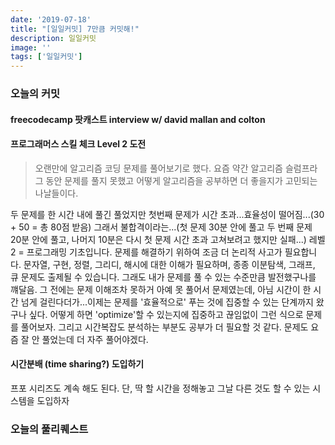 ```yaml
---
date: '2019-07-18'
title: "[일일커밋] 7만큼 커밋해!"
description: 일일커밋
image: ''
tags: ['일일커밋']
---
```


### 오늘의 커밋

#### freecodecamp 팟캐스트 interview w/ david mallan and colton

#### 프로그래머스 스킬 체크 Level 2 도전
> 오랜만에 알고리즘 코딩 문제를 풀어보기로 했다. 요즘 약간 알고리즘 슬럼프라 그 동안 문제를 풀지 못했고 어떻게 알고리즘을 공부하면 더 좋을지가 고민되는 나날들이다. 

두 문제를 한 시간 내에 풀긴 풀었지만 첫번째 문제가 시간 초과...효율성이 떨어짐...(30 + 50 = 총 80점 받음) 그래서 불합격이라는...(첫 문제 30분 안에 풀고 두 번째 문제 20분 안에 풀고, 나머지 10분은 다시 첫 문제 시간 초과 고쳐보려고 했지만 실패...)
레벨 2 = 프로그래밍 기초입니다. 문제를 해결하기 위하여 조금 더 논리적 사고가 필요합니다. 문자열, 구현, 정렬, 그리디, 해시에 대한 이해가 필요하며, 종종 이분탐색, 그래프, 큐 문제도 출제될 수 있습니다.
그래도 내가 문제를 풀 수 있는 수준만큼 발전했구나를 꺠달음. 그 전에는 문제 이해조차 못하거 아예 못 풀어서 문제였는데, 아님 시간이 한 시간 넘게 걸린다더가...이제는 문제를 '효율적으로' 푸는 것에 집중할 수 있는 단계까지 왔구나 싶다. 어떻게 하면 'optimize'할 수 있는지에 집중하고 끊임없이 그런 식으로 문제를 풀어보자. 그리고 시간복잡도 분석하는 부분도 공부가 더 필요할 것 같다.
문제도 요즘 잘 안 풀었는데 더 자주 풀어야겠다.

#### 시간분배 (time sharing?) 도입하기
프포 시리즈도 계속 해도 된다. 단, 딱 할 시간을 정해놓고 그날 다른 것도 할 수 있는 시스템을 도입하자

### 오늘의 풀리퀘스트
